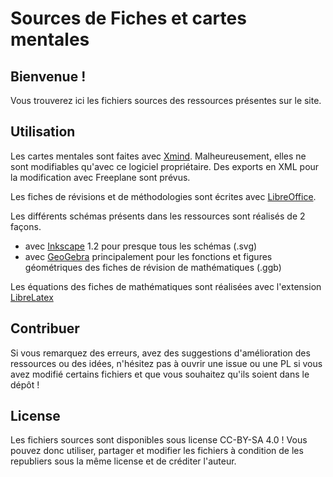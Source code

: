 # Sources de Fiches et cartes mentales
## Bienvenue !

Vous trouverez ici les fichiers sources des ressources présentes sur le site.

## Utilisation

Les cartes mentales sont faites avec [Xmind](https://www.xmind.net). Malheureusement, elles ne sont modifiables qu'avec ce logiciel propriétaire. Des exports en XML pour la modification avec Freeplane sont prévus.

Les fiches de révisions et de méthodologies sont écrites avec [LibreOffice](https://fr.libreoffice.org).

Les différents schémas présents dans les ressources sont réalisés de 2 façons.
- avec [Inkscape](https://inkscape.org) 1.2 pour presque tous les schémas (.svg)
- avec [GeoGebra](https://www.geogebra.org) principalement pour les fonctions et figures géométriques des fiches de révision de mathématiques (.ggb)

Les équations des fiches de mathématiques sont réalisées avec l'extension [LibreLatex](https://extensions.libreoffice.org/en/extensions/show/librelatex)

## Contribuer

Si vous remarquez des erreurs, avez des suggestions d'amélioration des ressources ou des idées, n'hésitez pas à ouvrir une issue ou une PL si vous avez modifié certains fichiers et que vous souhaitez qu'ils soient dans le dépôt !

## License

Les fichiers sources sont disponibles sous license CC-BY-SA 4.0 ! Vous pouvez donc utiliser, partager et modifier les fichiers à condition de les republiers sous la même license et de créditer l'auteur.

